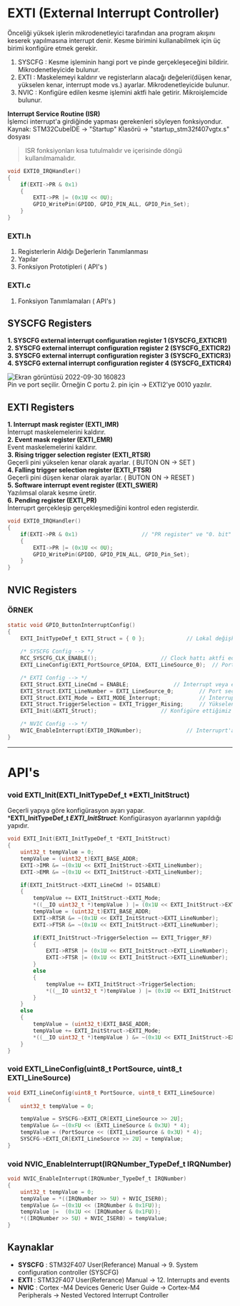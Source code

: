 # EXTI (External Interrupt Controller)
Önceliği yüksek işlerin mikrodenetleyici tarafından ana program akışını keserek yapılmasına interrupt denir. Kesme birimini kullanabilmek için üç birimi konfigüre etmek gerekir. 
1. SYSCFG : Kesme işleminin hangi port ve pinde gerçekleşeceğini bildirir. Mikrodenetleyicide bulunur.             
2. EXTI : Maskelemeyi kaldırır ve registerların alacağı değeleri(düşen kenar, yükselen kenar, interrupt mode vs.) ayarlar. Mikrodenetleyicide bulunur.          
3. NVIC : Konfigüre edilen kesme işlemini aktfi hale getirir. Mikroişlemcide bulunur.                    


**Interrupt Service Routine (ISR)**                     
İşlemci interrupt'a girdiğinde yapması gerekenleri söyleyen fonksiyondur. Kaynak: STM32CubeİDE -> "Startup" Klasörü -> "startup_stm32f407vgtx.s" dosyası     
> ISR fonksiyonları kısa tutulmalıdır ve içerisinde döngü kullanılmamalıdır.                  
```c
void EXTI0_IRQHandler()
{
	if(EXTI->PR & 0x1)
	{
		EXTI->PR |= (0x1U << 0U);
		GPIO_WritePin(GPIOD, GPIO_PIN_ALL, GPIO_Pin_Set);
	}
}
```

### EXTI.h
1. Registerlerin Aldığı Değerlerin Tanımlanması
2. Yapılar
3. Fonksiyon Prototipleri ( API's ) 

### EXTI.c
1. Fonksiyon Tanımlamaları ( API's )

## SYSCFG Registers
**1. SYSCFG external interrupt configuration register 1 (SYSCFG_EXTICR1)**                              
**2. SYSCFG external interrupt configuration register 2 (SYSCFG_EXTICR2)**                                           
**3. SYSCFG external interrupt configuration register 3 (SYSCFG_EXTICR3)**                                            
**4. SYSCFG external interrupt configuration register 4 (SYSCFG_EXTICR4)**                                             
                                 
![Ekran görüntüsü 2022-09-30 160823](https://user-images.githubusercontent.com/75627147/193276552-cd1161ad-3eb8-4af6-85ef-50b5f221c554.png)         
Pin ve port seçilir. Örneğin C portu 2. pin için -> EXTI2'ye 0010 yazılır.                  

## EXTI Registers 
**1. Interrupt mask register (EXTI_IMR)**                     
İnterrupt maskelemelerini kaldırır.                   
**2. Event mask register (EXTI_EMR)**                     
Event maskelemelerini kaldırır.              
**3. Rising trigger selection register (EXTI_RTSR)**        
Geçerli pini yükselen kenar olarak ayarlar. ( BUTON ON -> SET )                       
**4. Falling trigger selection register (EXTI_FTSR)**                         
Geçerli pini düşen kenar olarak ayarlar. ( BUTON ON -> RESET )                                        
**5. Software interrupt event register (EXTI_SWIER)**                                                                   
Yazılımsal olarak kesme üretir.                      
**6. Pending register (EXTI_PR)**                                                                
İnterruprt gerçekleşip gerçekleşmediğini kontrol eden registerdir. 
```c
void EXTI0_IRQHandler()
{
	if(EXTI->PR & 0x1)                    // "PR register" ve "0. bit" ve(&) işlemi sonucu 1 ise interrupt başarılıdır. 
	{
		EXTI->PR |= (0x1U << 0U);           
		GPIO_WritePin(GPIOD, GPIO_PIN_ALL, GPIO_Pin_Set);
	}
}
```

## NVIC Registers


### ÖRNEK
```c
static void GPIO_ButtonInterruptConfig()
{
	EXTI_InitTypeDef_t EXTI_Struct = { 0 };				// Lokal değişken olduğu için tüm değerler sıfırlandı. 
	
	/* SYSCFG Config --> */
	RCC_SYSCFG_CLK_ENABLE();					// Clock hattı aktfi edildi.
	EXTI_LineConfig(EXTI_PortSource_GPIOA, EXTI_LineSource_0);	// Port ve pin numaraları belirlendi. A0 

	/* EXTI Config --> */ 
	EXTI_Struct.EXTI_LineCmd = ENABLE;				// İnterrupt veya event mod aktif edildi
	EXTI_Struct.EXTI_LineNumber = EXTI_LineSource_0;		// Port seçimi yapıldı.
	EXTI_Struct.EXTI_Mode = EXTI_MODE_Interrupt;			// İnterrupt modu ayarlandı.
	EXTI_Struct.TriggerSelection = EXTI_Trigger_Rising;		// Yükselen kenar ayarlandı.
	EXTI_Init(&EXTI_Struct);					// Konfigüre ettiğimiz ayarları gerekli pine yükledik. 

	/* NVIC Config --> */
	NVIC_EnableInterrupt(EXTI0_IRQNumber);				// Interruprt'a izim verdik. (EXTI0 --> A portu 0. pin)
}
```
---

# API's            
### void EXTI_Init(EXTI_InitTypeDef_t *EXTI_InitStruct)
Geçerli yapıya göre konfigürasyon ayarı yapar.                            
***EXTI_InitTypeDef_t *EXTI_InitStruct***: Konfigürasyon ayarlarının yapıldığı yapıdır.           
                         
```c
void EXTI_Init(EXTI_InitTypeDef_t *EXTI_InitStruct)
{
	uint32_t tempValue = 0;
	tempValue = (uint32_t)EXTI_BASE_ADDR;
	EXTI->IMR &= ~(0x1U << EXTI_InitStruct->EXTI_LineNumber);
	EXTI->EMR &= ~(0x1U << EXTI_InitStruct->EXTI_LineNumber);

	if(EXTI_InitStruct->EXTI_LineCmd != DISABLE)
	{
		tempValue += EXTI_InitStruct->EXTI_Mode;
		*((__IO uint32_t *)tempValue ) |= (0x1U << EXTI_InitStruct->EXTI_LineNumber);
		tempValue = (uint32_t)EXTI_BASE_ADDR;
		EXTI->RTSR &= ~(0x1U << EXTI_InitStruct->EXTI_LineNumber);
		EXTI->FTSR &= ~(0x1U << EXTI_InitStruct->EXTI_LineNumber);

		if(EXTI_InitStruct->TriggerSelection == EXTI_Trigger_RF)
		{
			EXTI->RTSR |= (0x1U << EXTI_InitStruct->EXTI_LineNumber);
			EXTI->FTSR |= (0x1U << EXTI_InitStruct->EXTI_LineNumber);
		}
		else
		{
			tempValue += EXTI_InitStruct->TriggerSelection;
			*((__IO uint32_t *)tempValue ) |= (0x1U << EXTI_InitStruct->EXTI_LineNumber);
		}
	}
	else
	{
		tempValue = (uint32_t)EXTI_BASE_ADDR;
		tempValue += EXTI_InitStruct->EXTI_Mode;
		*((__IO uint32_t *)tempValue ) &= ~(0x1U << EXTI_InitStruct->EXTI_LineNumber);
	}
}
```

### void EXTI_LineConfig(uint8_t PortSource, uint8_t EXTI_LineSource)                           


```c
void EXTI_LineConfig(uint8_t PortSource, uint8_t EXTI_LineSource)
{
	uint32_t tempValue = 0;

	tempValue = SYSCFG->EXTI_CR[EXTI_LineSource >> 2U];
	tempValue &= ~(0xFU << (EXTI_LineSource & 0x3U) * 4);
	tempValue = (PortSource << (EXTI_LineSource & 0x3U) * 4);
	SYSCFG->EXTI_CR[EXTI_LineSource >> 2U] = tempValue;
}
```

### void NVIC_EnableInterrupt(IRQNumber_TypeDef_t IRQNumber)                 

```c
void NVIC_EnableInterrupt(IRQNumber_TypeDef_t IRQNumber)
{
	uint32_t tempValue = 0;
	tempValue = *((IRQNumber >> 5U) + NVIC_ISER0);
	tempValue &= ~(0x1U << (IRQNumber & 0x1FU));
	tempValue |=  (0x1U << (IRQNumber & 0x1FU));
	*((IRQNumber >> 5U) + NVIC_ISER0) = tempValue;
}
```

## Kaynaklar 
- **SYSCFG** : STM32F407 User(Referance) Manual -> 9. System configuration controller (SYSCFG) 
- **EXTI** : STM32F407 User(Referance) Manual -> 12. Interrupts and events 
- **NVIC** : Cortex -M4 Devices Generic User Guide -> Cortex-M4 Peripherals -> Nested Vectored Interrupt Controller

